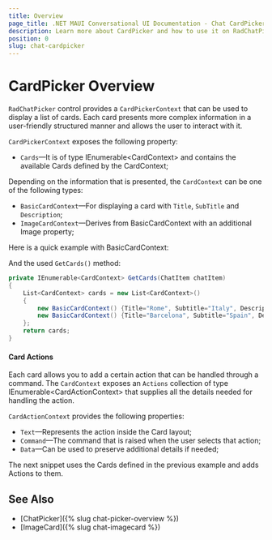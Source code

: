 ```yaml
---
title: Overview
page_title: .NET MAUI Conversational UI Documentation - Chat CardPicker
description: Learn more about CardPicker and how to use it on RadChatPicker control
position: 0
slug: chat-cardpicker
---
```


# CardPicker Overview

`RadChatPicker` control provides a `CardPickerContext` that can be used to display a list of cards. Each card presents more complex information in a user-friendly structured manner and allows the user to interact with it. 

`CardPickerContext` exposes the following property:

* `Cards`&mdash;It is of type IEnumerable&lt;CardContext&gt; and contains the available Cards defined by the CardContext;

Depending on the information that is presented, the `CardContext` can be one of the following types:

* `BasicCardContext`&mdash;For displaying a card with `Title`, `SubTitle` and `Description`;
* `ImageCardContext`&mdash;Derives from BasicCardContext with an additional Image property;

Here is a quick example with BasicCardContext:

<snippet id='chat-chatpicker-cardpicker-pickeritem' />

And the used `GetCards()` method:

```C#
private IEnumerable<CardContext> GetCards(ChatItem chatItem)
{
	List<CardContext> cards = new List<CardContext>()
	{
		new BasicCardContext() {Title="Rome", Subtitle="Italy", Description="Italy’s capital is one of the world’s most romantic and inspiring cities"},
		new BasicCardContext() {Title="Barcelona", Subtitle="Spain", Description="Barcelona is an enchanting seaside city with remarkable architecture"}
	};
	return cards;
}
```
	
#### Card Actions

Each card allows you to add a certain action that can be handled through a command. The `CardContext` exposes an `Actions` collection of type IEnumerable&lt;CardActionContext&gt; that supplies all the details needed for handling the action.

`CardActionContext` provides the following properties:

* `Text`&mdash;Represents the action inside the Card layout;
* `Command`&mdash;The command that is raised when the user selects that action;
* `Data`&mdash;Can be used to preserve additional details if needed;

The next snippet uses the Cards defined in the previous example and adds Actions to them.

<snippet id='chat-chatpicker-cardpicker-getcards' />


## See Also

- [ChatPicker]({% slug chat-picker-overview %})
- [ImageCard]({% slug chat-imagecard %})